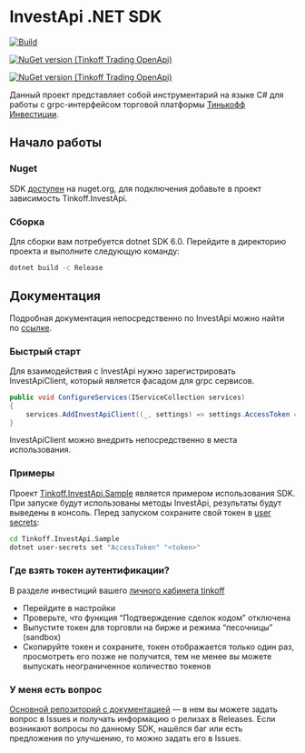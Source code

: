 # InvestApi .NET SDK

[![Build](https://github.com/Tinkoff/invest-api-csharp-sdk/actions/workflows/dotnet.yml/badge.svg)](https://github.com/Tinkoff/invest-api-csharp-sdk/actions/workflows/dotnet.yml)

[![NuGet version (Tinkoff Trading OpenApi)](https://img.shields.io/nuget/v/Tinkoff.InvestApi.svg)](https://www.nuget.org/packages/Tinkoff.InvestApi/)

[![NuGet version (Tinkoff Trading OpenApi)](https://img.shields.io/nuget/dt/Tinkoff.InvestApi.svg)](https://www.nuget.org/packages/Tinkoff.InvestApi/)

Данный проект представляет собой инструментарий на языке C# для работы с grpc-интерфейсом торговой
платформы [Тинькофф Инвестиции](https://www.tinkoff.ru/invest/).

## Начало работы

### Nuget

SDK [доступен](https://www.nuget.org/packages/Tinkoff.InvestApi/) на nuget.org, для подключения добавьте в проект
зависимость Tinkoff.InvestApi.

### Сборка

Для сборки вам потребуется dotnet SDK 6.0. Перейдите в директорию проекта и выполните следующую команду:

```bash
dotnet build -c Release
```

## Документация

Подробная документация непосредственно по InvestApi можно найти по [ссылке](https://tinkoff.github.io/InvestApi/).

### Быстрый старт

Для взаимодействия с InvestApi нужно зарегистрировать InvestApiClient, который является фасадом для grpc сервисов.

```csharp
public void ConfigureServices(IServiceCollection services)
{
    services.AddInvestApiClient((_, settings) => settings.AccessToken = "<token>");
}
```

InvestApiClient можно внедрить непосредственно в места использования.

### Примеры

Проект [Tinkoff.InvestApi.Sample](Tinkoff.InvestApi.Sample) является примером использования SDK. При запуске будут
использованы методы InvestApi, результаты будут выведены в консоль. Перед запуском сохраните свой токен
в [user secrets](https://docs.microsoft.com/ru-ru/aspnet/core/security/app-secrets):

```bash
cd Tinkoff.InvestApi.Sample
dotnet user-secrets set "AccessToken" "<token>"
```

### Где взять токен аутентификации?

В разделе инвестиций вашего [личного кабинета tinkoff](https://www.tinkoff.ru/invest/)

* Перейдите в настройки
* Проверьте, что функция “Подтверждение сделок кодом” отключена
* Выпустите токен для торговли на бирже и режима “песочницы” (sandbox)
* Скопируйте токен и сохраните, токен отображается только один раз, просмотреть его позже не получится, тем не менее вы
  можете выпускать неограниченное количество токенов

### У меня есть вопрос

[Основной репозиторий с документацией](https://github.com/TinkoffCreditSystems/invest-openapi/) — в нем вы можете задать
вопрос в Issues и получать информацию о релизах в Releases. Если возникают вопросы по данному SDK, нашёлся баг или есть
предложения по улучшению, то можно задать его в Issues.

